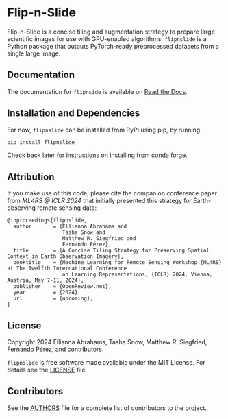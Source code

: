 # Flip-n-Slide

Flip-n-Slide is a concise tiling and augmentation strategy to prepare large scientific images for use with GPU-enabled algorithms. `flipnslide` is a Python package that outputs PyTorch-ready preprocessed datasets from a single large image.

## Documentation

The documentation for `flipnside` is available on [Read the Docs](https://flipnslide.readthedocs.io/).

## Installation and Dependencies

For now, `flipnslide` can be installed from PyPI using pip, by running:

```bash
pip install flipnslide
```
Check back later for instructions on installing from conda forge.

## Attribution

If you make use of this code, please cite the companion conference paper from *ML4RS @ ICLR 2024* that initially presented this strategy for Earth-observing remote sensing data:

    @inproceedings{flipnslide,
      author       = {Ellianna Abrahams and
                      Tasha Snow and
                      Matthew R. Siegfried and
                      Fernando Pérez},
      title        = {A Concise Tiling Strategy for Preserving Spatial Context in Earth Observation Imagery},
      booktitle    = {Machine Learning for Remote Sensing Workshop {ML4RS} at The Twelfth International Conference 
                      on Learning Representations, {ICLR} 2024, Vienna, Austria, May 7-11, 2024},
      publisher    = {OpenReview.net},
      year         = {2024},
      url          = {upcoming},
    }

## License

Copyright 2024 Ellianna Abrahams, Tasha Snow, Matthew R. Siegfried, Fernando Pérez, and contributors.

``flipnslide`` is free software made available under the MIT License. For details see
the [LICENSE](https://github.com/elliesch/flipnslide/blob/main/LICENSE) file.

## Contributors

See the [AUTHORS](https://github.com/elliesch/flipnslide/blob/main/AUTHORS.md) file for a complete list of contributors to the project.
